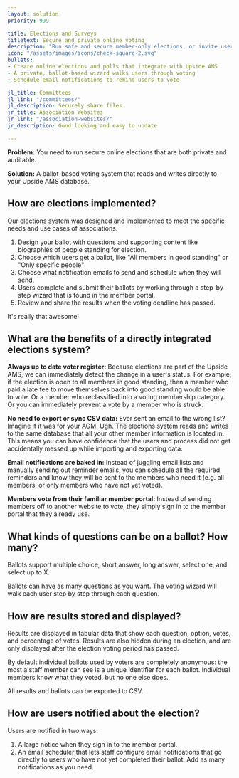 ```yaml
---
layout: solution
priority: 999

title: Elections and Surveys
titletext: Secure and private online voting
description: "Run safe and secure member-only elections, or invite users to complete less formal online surveys and polls."
icon: "/assets/images/icons/check-square-2.svg"
bullets:
- Create online elections and polls that integrate with Upside AMS
- A private, ballot-based wizard walks users through voting
- Schedule email notifications to remind users to vote

jl_title: Committees
jl_link: "/committees/"
jl_description: Securely share files
jr_title: Association Websites
jr_link: "/association-websites/"
jr_description: Good looking and easy to update

---
```

**Problem:** You need to run secure online elections that are both private and auditable.

**Solution:** A ballot-based voting system that reads and writes directly to your Upside AMS database.

## How are elections implemented?

Our elections system was designed and implemented to meet the specific needs and use cases of associations.

1. Design your ballot with questions and supporting content like biographies of people standing for election.
2. Choose which users get a ballot, like "All members in good standing" or "Only specific people"
3. Choose what notification emails to send and schedule when they will send.
4. Users complete and submit their ballots by working through a step-by-step wizard that is found in the member portal.
5. Review and share the results when the voting deadline has passed.

It's really that awesome!

## What are the benefits of a directly integrated elections system?

**Always up to date voter register:** Because elections are part of the Upside AMS, we can immediately detect the change in a user's status. For example, if the election is open to all members in good standing, then a member who paid a late fee to move themselves back into good standing would be able to vote. Or a member who reclassified into a voting membership category. Or you can immediately prevent a vote by a member who is struck.

**No need to export or sync CSV data:** Ever sent an email to the wrong list? Imagine if it was for your AGM. Ugh. The elections system reads and writes to the same database that all your other member information is located in. This means you can have confidence that the users and process did not get accidentally messed up while importing and exporting data.

**Email notifications are baked in:** Instead of juggling email lists and manually sending out reminder emails, you can schedule all the required reminders and know they will be sent to the members who need it (e.g. all members, or only members who have not yet voted).

**Members vote from their familiar member portal:** Instead of sending members off to another website to vote, they simply sign in to the member portal that they already use.

## What kinds of questions can be on a ballot? How many?

Ballots support multiple choice, short answer, long answer, select one, and select up to X.

Ballots can have as many questions as you want. The voting wizard will walk each user step by step through each question.

## How are results stored and displayed?

Results are displayed in tabular data that show each question, option, votes, and percentage of votes. Results are also hidden during an election, and are only displayed after the election voting period has passed.

By default individual ballots used by voters are completely anonymous: the most a staff member can see is a unique identifier for each ballot. Individual members know what they voted, but no one else does.

All results and ballots can be exported to CSV.

## How are users notified about the election?

Users are notified in two ways:

1. A large notice when they sign in to the member portal.
2. An email scheduler that lets staff configure email notifications that go directly to users who have not yet completed their ballot. Add as many notifications as you need.

